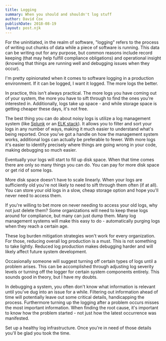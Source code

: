 ```yaml
---
title: Logging
summary: When you should and shouldn't log stuff
author: David Cox
publishDate: 2018-08-19
layout: post.njk
---
```


For the uninitiated, in the realm of software, "logging" refers to the process
of writing out chunks of data while a piece of software is running. This data
can be writing out for any purpose, but common reasons include record keeping
(that may help fulfill compliance obligations) and operational insight (knowing
that things are running well and debugging issues when they occur).

I'm pretty opinionated when it comes to software logging in a production
environment. If it can be logged, I want it logged. The more logs the better.

In practice, this isn't always practical. The more logs you have coming out of
your system, the more you have to sift through to find the ones you're
interested in. Additionally, logs take up space - and while storage space is
getting cheaper these days, it's not free.

The best thing you can do about noisy logs is utilize a log management system
(like [Splunk](https://www.splunk.com/) or an
[ELK stack](https://www.elastic.co/elk-stack)). It allows you to filter and sort
your logs in any number of ways, making it much easier to understand what's
being reported. Once you've got a handle on how the management system works,
additional logs can actually be preferable to fewer. With more logs it's easier
to identify precisely where things are going wrong in your code, making
debugging so much easier.

Eventually your logs will start to fill up disk space. When that time comes
there are only so many things you can do. You can pay for more disk space or get
rid of some logs.

More disk space doesn't have to scale linearly. When your logs are sufficiently
old you're not likely to need to sift through them often (if at all). You can
store your old logs in a slow, cheap storage option and hope you'll never need
to access them.

If you're willing to bet more on never needing to access your old logs, why not
just delete them? Some organizations will need to keep these logs around for
compliance, but many can just dump them. Many log management systems will make
this easy to do - automatically purging logs when they reach a certain age.

These log burden mitigation strategies won't work for every organization. For
those, reducing overall log production is a must. This is not something to take
lightly. Reduced log production makes debugging harder and will likely affect
future system development.

Occasionally someone will suggest turning off certain types of logs until a
problem arises. This can be accomplished through adjusting log severity levels
or turning off the logger for certain system components entirely. This sounds
good in theory, but I have my doubts.

In debugging a system, you often don't know what information is relevant until
you've dug into an issue for a while. Filtering out information ahead of time
will potentially leave out some critical details, handicapping the process.
Furthermore turning up the logging after a problem occurs misses the most
important information. When finding the root cause, it's important to know how
the problem started - not just how the latest occurrence was manifested.

Set up a healthy log infrastructure. Once you're in need of those details you'll
be glad you took the time.
